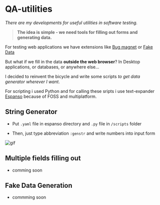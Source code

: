 # QA-utilities

*There are my developments for useful utilities in software testing.*

> **The idea is simple - we need tools for filling out forms and generating data.**

For testing web applications we have extensions like [Bug magnet](https://github.com/gojko/bugmagnet) or [Fake Data](https://www.fakedata.pro/)

But what if we fill in the data **outside the web browser**? In Desktop applications, or databases, or anywhere else...

I decided to reinvent the bicycle and write some scripts *to get data generator wherever I want*.

For scripting i used Python and for calling these sripts i use text-expander [Espanso](https://github.com/espanso/espanso) because of FOSS and multiplatform.

## String Generator

* Put `.yaml` file in espanso directory and `.py` file in `/scripts` folder

* Then, just type abbreviation `:genstr` and write numbers into input form

![gif](../media/string-generator.gif)

## Multiple fields filling out

* comming soon

## Fake Data Generation

* commming soon